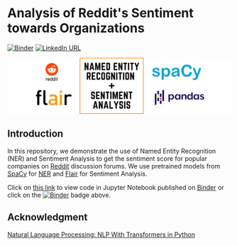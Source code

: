 # Analysis of Reddit's Sentiment towards Organizations

[![Binder](https://mybinder.org/badge_logo.svg)](https://mybinder.org/v2/gh/koushikvikram/reddit-organization-sentiment/HEAD?labpath=reddit-sentiment-analysis.ipynb)
[![LinkedIn URL](https://img.shields.io/badge/-Koushik%20Vikram-blue?style=flat&logo=linkedin)](https://www.linkedin.com/in/koushikvikram/)

![Banner](reddit-sentiment-analysis.png)

## Introduction

In this repository, we demonstrate the use of Named Entity Recognition (NER) and Sentiment Analysis to get the sentiment score for popular companies on [Reddit](https://www.reddit.com/) discussion forums. We use pretrained models from [SpaCy](https://spacy.io/) for [NER](https://spacy.io/models/en) and [Flair](https://github.com/flairNLP/flair) for Sentiment Analysis.

Click on [this link](https://mybinder.org/v2/gh/koushikvikram/reddit-organization-sentiment/HEAD?labpath=reddit-sentiment-analysis.ipynb) to view code in Jupyter Notebook published on [Binder](https://mybinder.org/) or click on the [![Binder](https://mybinder.org/badge_logo.svg)](https://mybinder.org/v2/gh/koushikvikram/reddit-organization-sentiment/HEAD?labpath=reddit-sentiment-analysis.ipynb) badge above.

## Acknowledgment

[Natural Language Processing: NLP With Transformers in Python](https://www.udemy.com/course/nlp-with-transformers)
